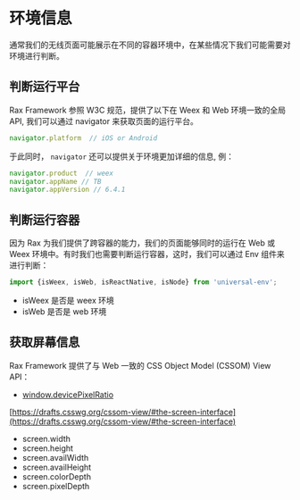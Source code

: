 # 环境信息

通常我们的无线页面可能展示在不同的容器环境中，在某些情况下我们可能需要对环境进行判断。

## 判断运行平台

Rax Framework 参照 W3C 规范，提供了以下在 Weex 和 Web 环境一致的全局API, 我们可以通过 navigator 来获取页面的运行平台。

```jsx
navigator.platform  // iOS or Android
```

于此同时， `navigator` 还可以提供关于环境更加详细的信息, 例：

```jsx
navigator.product  // weex
navigator.appName // TB
navigator.appVersion // 6.4.1
```

## 判断运行容器

因为 Rax 为我们提供了跨容器的能力，我们的页面能够同时的运行在 Web 或 Weex 环境中。有时我们也需要判断运行容器，这时，我们可以通过 Env 组件来进行判断：

```jsx
import {isWeex, isWeb, isReactNative, isNode} from 'universal-env';
```

- isWeex 是否是 weex 环境
- isWeb 是否是 web 环境

## 获取屏幕信息

Rax Framework 提供了与 Web 一致的 CSS Object Model (CSSOM) View API：

- [window.devicePixelRatio](https://developer.mozilla.org/en-US/docs/Web/API/Window/devicePixelRatio)

[https://drafts.csswg.org/cssom-view/#the-screen-interface](https://drafts.csswg.org/cssom-view/#the-screen-interface)

- screen.width
- screen.height
- screen.availWidth
- screen.availHeight
- screen.colorDepth
- screen.pixelDepth
